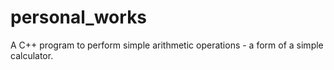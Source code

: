 # personal_works
A C++ program to perform simple arithmetic operations - a form of a simple calculator.
